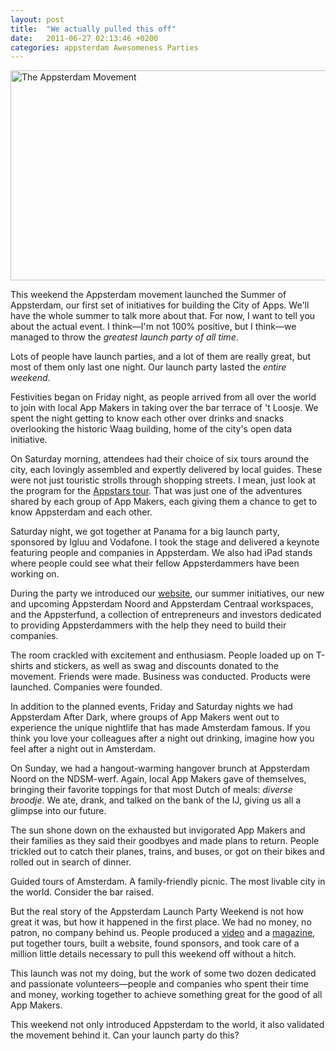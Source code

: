 ```yaml
---
layout: post
title:  "We actually pulled this off"
date:   2011-06-27 02:13:46 +0200
categories: appsterdam Awesomeness Parties
---
```



<img style="display:block; margin-left:auto; margin-right:auto;" src="http://mur.mu.rs/wp-content/uploads/mur.mu.rs/2011/06/AppsterdamMovement.png" alt="The Appsterdam Movement" title="AppsterdamMovement.png" border="0" width="600" height="336" />



This weekend the Appsterdam movement launched the Summer of Appsterdam, our first set of initiatives for building the City of Apps. We'll have the whole summer to talk more about that. For now, I want to tell you about the actual event. I think—I'm not 100% positive, but I think—we managed to throw the <i>greatest launch party of all time</i>.



Lots of people have launch parties, and a lot of them are really great, but most of them only last one night. Our launch party lasted the <i>entire weekend</i>. 



Festivities began on Friday night, as people arrived from all over the world to join with local App Makers in taking over the bar terrace of 't Loosje. We spent the night getting to know each other over drinks and snacks overlooking the historic Waag building, home of the city's open data initiative.



On Saturday morning, attendees had their choice of six tours around the city, each lovingly assembled and expertly delivered by local guides. These were not just touristic strolls through  shopping streets. I mean, just look at the program for the <a href="http://www.camerize.com/Appsterdam.html">Appstars tour</a>. That was just one of the adventures shared by each group of App Makers, each giving them a chance to get to know Appsterdam and each other.



Saturday night, we got together at Panama for a big launch party, sponsored by Igluu and Vodafone. I took the stage and delivered a keynote featuring people and companies in Appsterdam. We also had iPad stands where people could see what their fellow Appsterdammers have been working on. 



During the party we introduced our <a href="http://appsterdam.rs">website</a>, our summer initiatives, our new and upcoming Appsterdam Noord and Appsterdam Centraal workspaces, and the Appsterfund, a collection of entrepreneurs and investors dedicated to providing Appsterdammers with the help they need to build their companies. 



The room crackled with excitement and enthusiasm. People loaded up on T-shirts and stickers, as well as swag and discounts donated to the movement. Friends were made. Business was conducted. Products were launched. Companies were founded.



In addition to the planned events, Friday and Saturday nights we had Appsterdam After Dark, where groups of App Makers went out to experience the unique nightlife that has made Amsterdam famous. If you think you love your colleagues after a night out drinking, imagine how you feel after a night out in Amsterdam.



On Sunday, we had a hangout-warming hangover brunch at Appsterdam Noord on the NDSM-werf. Again, local App Makers gave of themselves, bringing their favorite toppings for that most Dutch of meals: <i>diverse broodje</i>. We ate, drank, and talked on the bank of the IJ, giving us all a glimpse into our future.



The sun shone down on the exhausted but invigorated App Makers and their families as they said their goodbyes and made plans to return. People trickled out to catch their planes, trains, and buses, or got on their bikes and rolled out in search of dinner.



Guided tours of Amsterdam. A family-friendly picnic. The most livable city in the world. Consider the bar raised.



But the real story of the Appsterdam Launch Party Weekend is not how great it was, but how it happened in the first place. We had no money, no patron, no company behind us. People produced a <a href="http://youtube.com/watch?v=xLzkQjO0j_k">video</a> and a <a href="http://appsterdamrs.s3.amazonaws.com/magazine/appsterdam_magazine_v1.pdf">magazine</a>, put together tours, built a website, found sponsors, and took care of a million little details necessary to pull this weekend off without a hitch.



This launch was not my doing, but the work of some two dozen dedicated and passionate volunteers—people and companies who spent their time and money, working together to achieve something great for the good of all App Makers.



This weekend not only introduced Appsterdam to the world, it also validated the movement behind it. Can your launch party do this?


